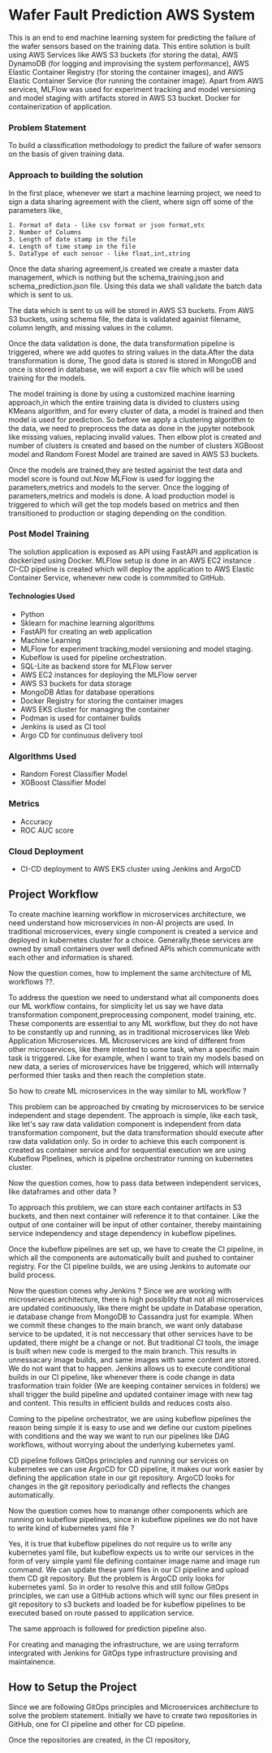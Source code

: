 # Wafer Fault Prediction AWS System

This is an end to end machine learning system for predicting the failure of the wafer sensors based on the training data. This entire solution is built using AWS Services like AWS S3 buckets (for storing the data), AWS DynamoDB (for logging and improvising the system performance), AWS Elastic Container Registry (for storing the container images), and AWS Elastic Container Service (for running the container image). Apart from AWS services, MLFlow was used for experiment tracking and model versioning and model staging with artifacts stored in AWS S3 bucket. Docker for containerization of application. 

### Problem Statement 
To build a classification methodology to predict the failure of wafer sensors on the basis of given training data. 

### Approach to building the solution
In the first place, whenever we start a machine learning project, we need to sign a data sharing agreement with the client, where sign off some of the parameters like,

    1. Format of data - like csv format or json format,etc
    2. Number of Columns
    3. Length of date stamp in the file
    4. Length of time stamp in the file
    5. DataType of each sensor - like float,int,string

Once the data sharing agreement,is created we create a master data management, which is nothing but the schema_training.json and schema_prediction.json file. Using this data we shall validate the batch data which is sent to us. 

The data which is sent to us will be stored in AWS S3 buckets. From AWS S3 buckets, using schema file, the data is validated againist filename, column length, and missing values in the column. 

Once the data validation is done, the data transformation pipeline is triggered, where we add quotes to string values in the data.After the data transformation is done, The good data is stored is stored in MongoDB and once is stored in database, we will export a csv file which will be used training for the models.

The model training is done by using a customized machine learning approach,in which the entire training data is divided to clusters using KMeans algorithm, and for every cluster of data, a model is trained and then model is used for prediction. So before we apply a clustering algorithm to the data, we need to preprocess the data as done in the jupyter notebook like  missing values, replacing invalid values. Then elbow plot is created and number of clusters is created and based on the number of clusters XGBoost model and Random Forest Model are trained
are saved in AWS S3 buckets.

Once the models are trained,they are tested againist the test data and model score is found out.Now MLFlow is used for logging the parameters,metrics and models to the server. Once the logging of parameters,metrics and models is done. A load production model is triggered to which will get the top models based on metrics and then transitioned to production or staging depending on the condition.

### Post Model Training
The solution application is exposed as API using FastAPI and application is dockerized using Docker. MLFlow setup is done in an AWS EC2 instance . CI-CD pipeline is created which will deploy the application to AWS Elastic Container Service, whenever new code is commmited to GitHub.

#### Technologies Used 
- Python
- Sklearn for machine learning algorithms
- FastAPI for creating an web application
- Machine Learning
- MLFlow for experiment tracking,model versioning and model staging.
- Kubeflow is used for pipeline orchestration.
- SQL-Lite as backend store for MLFlow server
- AWS EC2 instances for deploying the MLFlow server
- AWS S3 buckets for data storage
- MongoDB Atlas for database operations
- Docker Registry for storing the container images
- AWS EKS cluster for managing the container
- Podman is used for container builds 
- Jenkins is used as CI tool 
- Argo CD for continuous delivery tool

### Algorithms Used 
- Random Forest Classifier Model
- XGBoost Classifier Model

### Metrics 
- Accuracy
- ROC AUC score

### Cloud Deployment 
- CI-CD deployment to AWS EKS cluster using Jenkins and ArgoCD

## Project Workflow
To create machine learning workflow in microservices architecture, we need understand how microservices in non-AI projects are used. In 
traditional microservices, every single component is created a service and deployed in kubernetes cluster for a choice. Generally,these 
services are owned by small containers over well defined APIs which communicate with each other and information is shared.

Now the question comes, how to implement the same architecture of ML workflows ??.

To address the question we need to understand what all components does our ML workflow contains, for simplicity let us say we have data transformation component,preprocessing component, model training, etc. These components are essential to any ML workflow, but they do not have to be constantly up and running, as in traditional microservices like Web Application Microservices. ML Microservices are kind of different from other microservices, like there intented to some task, when a specific main task is triggered. Like for example, when I want to train my models based on new data, a series of microservices have be triggered, which will internally performed thier tasks and then reach the completion state. 

So how to create ML microservices in the way similar to ML workflow ?

This problem can be approached by creating by microservices to be service independent and stage dependent. The approach is simple, like each task, like let's say raw data validation component is independent from data transformation component, but the data transformation should execute after raw data validation only. So in order to achieve this each component is created as container service and for sequential execution we are using Kubeflow Pipelines, which is pipeline orchestrator running on kubernetes cluster. 

Now the question comes, how to pass data between independent services, like dataframes and other data ?

To approach this problem, we can store each container artifacts in S3 buckets, and then next container will reference it to that container.
Like the output of one container will be input of other container, thereby maintaining service independency and stage dependency in kubeflow pipelines. 

Once the kubeflow pipelines are set up, we have to create the CI pipeline, in which all the components are automatically built and pushed to container registry. For the CI pipeline builds, we are using Jenkins to automate our build process.

Now the question comes why Jenkins ?
Since we are working with microservices architecture, there is high possiblity that not all microservices are updated continuously, like there might be update in Database operation, ie database change from MongoDB to Cassandra just for example. When we commit these changes to the main branch, we want only database service to be updated, it is not neccessary that other services have to be updated, there might be a change or not. But traditional CI tools, the image is built when new code is merged to the main branch. This results in unnessacary image builds, and same images with same content are stored. We do not want that to happen. Jenkins allows us to execute conditional builds in our CI pipeline, like whenever there is code change in data trasformation train folder (We are keeping container services in folders) we shall trigger the build pipeline and updated container image with new tag and content. This results in efficient builds and reduces costs also.

Coming to the pipeline orchestrator, we are using kubeflow pipelines the reason being simple it is easy to use and we define our custom pipelines with conditions and the way we want to run our pipelines like DAG workflows, without worrying about the underlying kubernetes yaml.

CD pipeline follows GitOps principles and running our services on kubernetes we can use ArgoCD for CD pipeline, it makes our work easier by defining the application state in our git repository. ArgoCD looks for changes in the git repository periodically and reflects the changes automatically. 

Now the question comes how to manange other components which are running on kubeflow pipelines, since in kubeflow pipelines we do not have to write kind of kubernetes yaml file ?

Yes, it is true that kubeflow pipelines do not require us to write any kubernetes yaml file, but kubeflow expects us to write our services in the form of very simple yaml file defining container image name and image run command. We can update these yaml files in our CI pipeline and upload them CD git repository. But the problem is ArgoCD only looks for kubernetes yaml. So in order to resolve this and still follow GitOps principles, we can use a GitHub actions which will sync our files present in git repository to s3 buckets and loaded be for kubeflow pipelines to be executed based on route passed to application service.

The same approach is followed for prediction pipeline also.

For creating and managing the infrastructure, we are using terraform intergrated with Jenkins for GitOps type infrastructure provising and maintainence. 

## How to Setup the Project
Since we are following GitOps principles and Microservices architecture to solve the problem statement. Initially we have to create two repositories in GitHub, one for CI pipeline and other for CD pipeline.

Once the repositories are created, in the CI repository,               